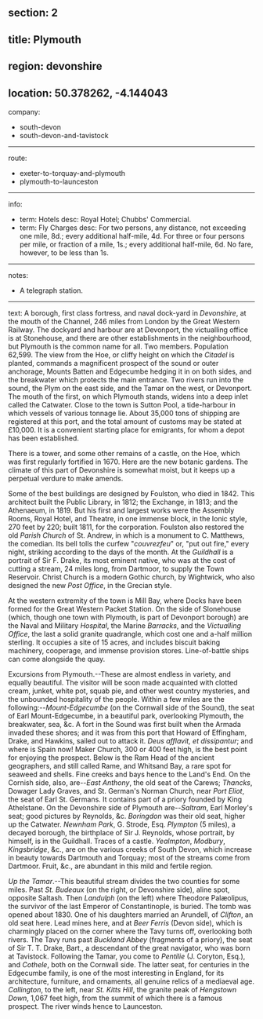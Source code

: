 section: 2
----
title: Plymouth
----
region: devonshire
----
location: 50.378262, -4.144043
----
company:
- south-devon
- south-devon-and-tavistock
----
route:
- exeter-to-torquay-and-plymouth
- plymouth-to-launceston
----
info:
- term: Hotels
  desc: Royal Hotel; Chubbs' Commercial.
- term: Fly Charges
  desc: For two persons, any distance, not exceeding one mile, 8d.; every additional half-mile, 4d. For three or four persons per mile, or fraction of a mile, 1s.; every additional half-mile, 6d. No fare, however, to be less than 1s.
----
notes:
- A telegraph station.
----
text: A borough, first class fortress, and naval dock-yard in *Devonshire*, at the mouth of the Channel, 246 miles from London by the Great Western Railway. The dockyard and harbour are at Devonport, the victualling office is at Stonehouse, and there are other establishments in the neighbourhood, but Plymouth is the common name for all. Two members. Population 62,599. The view from the Hoe, or cliffy height on which the *Citadel* is planted, commands a magnificent prospect of the sound or outer anchorage, Mounts Batten and Edgecumbe hedging it in on both sides, and the breakwater which protects the main entrance. Two rivers run into the sound, the Plym on the east side, and the Tamar on the west, or Devonport. The mouth of the first, on which Plymouth stands, widens into a deep inlet called the Catwater. Close to the town is Sutton Pool, a tide-harbour in which vessels of various tonnage lie. About 35,000 tons of shipping are registered at this port, and the total amount of customs may be stated at £10,000. It is a convenient starting place for emigrants, for whom a depot has been established.

There is a tower, and some other remains of a castle, on the Hoe, which was first regularly fortified in 1670. Here are the new botanic gardens. The climate of this part of Devonshire is somewhat moist, but it keeps up a perpetual verdure to make amends.

Some of the best buildings are designed by Foulston, who died in 1842. This architect built the Public Library, in 1812; the Exchange, in 1813; and the Athenaeum, in 1819. But his first and largest works were the Assembly Rooms, Royal Hotel, and Theatre, in one immense block, in the Ionic style, 270 feet by 220; built 1811, for the corporation. Foulston also restored the old *Parish Church* of St. Andrew, in which is a monument to C. Matthews, the comedian. Its bell tolls the curfew "*couvrezfeu*" or, "put out fire," every night, striking according to the days of the month. At the *Guildhall* is a portrait of Sir F. Drake, its most eminent native, who was at the cost of cutting a stream, 24 miles long, from Dartmoor, to supply the Town Reservoir. Christ Church is a modern Gothic church, by Wightwick, who also designed the new *Post Office*, in the Grecian style.

At the western extremity of the town is Mill Bay, where Docks have been formed for the Great Western Packet Station. On the side of Slonehouse (which, though one town with Plymouth, is part of Devonport borough) are the Naval and Military *Hospital*, the Marine *Barracks*, and the *Victualling Office*, the last a solid granite quadrangle, which cost one and a-half million sterling. It occupies a site of 15 acres, and includes biscuit baking machinery, cooperage, and immense provision stores. Line-of-battle ships can come alongside the quay.

<span class="smcp">Excursions from Plymouth</span>.--These are almost endless in variety, and equally beautiful. The visitor will be soon made acquainted with clotted cream, junket, white pot, squab pie, and other west country mysteries, and the unbounded hospitality of the people. Within a few miles are the following:--*Mount-Edgecumbe* (on the Cornwall side of the Sound), the seat of Earl Mount-Edgecumbe, in a beautiful park, overlooking Plymouth, the breakwater, sea, &c. A fort in the Sound was first built when the Armada invaded these shores; and it was from this port that Howard of Effingham, Drake, and Hawkins, sailed out to attack it. *Deus afflavit, et dissipantur*; and where is Spain now! Maker Church, 300 or 400 feet high, is the best point for enjoying the prospect. Below is the Ram Head of the ancient geographers, and still called Rame, and Whitsand Bay, a rare spot for seaweed and shells. Fine creeks and bays hence to the Land's End. On the Cornish side, also, are--*East Anthony*, the old seat of the Carews; *Thancks*, Dowager Lady Graves, and St. German's Norman Church, near *Port Eliot*, the seat of Earl St. Germans. It contains part of a priory founded by King Athelstane. On the Devonshire side of Plymouth are--*Saltram*, Earl Morley's seat; good pictures by Reynolds, &c. *Boringdon* was their old seat, higher up the Catwater. *Newnham Park*, G. Strode, Esq. *Plympton* (5 miles), a decayed borough, the birthplace of Sir J. Reynolds, whose portrait, by himself, is in the Guildhall. Traces of a castle. *Yealmpton*, *Modbury*, *Kingsbridge*, &c., are on the various creeks of South Devon, which increase in beauty towards Dartmouth and Torquay; most of the streams come from Dartmoor. Fruit, &c., are abundant in this mild and fertile region.

*Up the Tamar*.--This beautiful stream divides the two counties for some miles. Past *St. Budeaux* (on the right, or Devonshire side), aline spot, opposite Saltash. Then *Landulph* (on the left) where Theodore Palæolipus, the survivor of the last Emperor of Constantinople, is buried. The tomb was opened about 1830. One of his daughters married an Arundell, of *Clifton*, an old seat here. Lead mines here, and at *Beer Ferris* (Devon side), which is charmingly placed on the corner where the Tavy turns off, overlooking both rivers. The Tavy runs past *Buckland Abbey* (fragments of a priory), the seat of Sir T. T. Drake, Bart., a descendant of the great navigator, who was born at Tavistock. Following the Tamar, you come to *Pentilie* (J. Coryton, Esq.), and *Cothele*, both on the Cornwall side. The latter seat, for centuries in the Edgecumbe family, is one of the most interesting in England, for its architecture, furniture, and ornaments, all genuine relics of a mediaeval age. *Callington*, to the left, near *St. Kitts Hill*, the granite peak of *Hengstown Down*, 1,067 feet high, from the summit of which there is a famous prospect. The river winds hence to Launceston.
